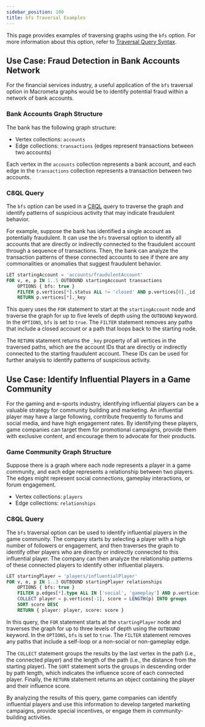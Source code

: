 ```yaml
---
sidebar_position: 100
title: bfs Traversal Examples
---
```


This page provides examples of traversing graphs using the `bfs` option. For more information about this option, refer to [Traversal Query Syntax](../graph-queries/traversal-queries/traversal-syntax.md).

## Use Case: Fraud Detection in Bank Accounts Network

For the financial services industry, a useful application of the `bfs` traversal option in Macrometa graphs would be to identify potential fraud within a network of bank accounts.

### Bank Accounts Graph Structure

The bank has the following graph structure:

- Vertex collections: `accounts`
- Edge collections: `transactions` (edges represent transactions between two accounts)

Each vertex in the `accounts` collection represents a bank account, and each edge in the `transactions` collection represents a transaction between two accounts.

### C8QL Query

The `bfs` option can be used in a [C8QL](../../../compute/queryworkers/queries/c8ql/) query to traverse the graph and identify patterns of suspicious activity that may indicate fraudulent behavior.

For example, suppose the bank has identified a single account as potentially fraudulent. It can use the `bfs` traversal option to identify all accounts that are directly or indirectly connected to the fraudulent account through a sequence of transactions. Then, the bank can analyze the transaction patterns of these connected accounts to see if there are any commonalities or anomalies that suggest fraudulent behavior.

```sql
LET startingAccount = 'accounts/fraudulentAccount'
FOR v, e, p IN 1..5 OUTBOUND startingAccount transactions
    OPTIONS { bfs: true }
    FILTER p.vertices[*].status ALL != 'closed' AND p.vertices[0]._id != p.vertices[-1]._id
    RETURN p.vertices[*]._key
```

This query uses the `FOR` statement to start at the `startingAccount` node and traverse the graph for up to five levels of depth using the `OUTBOUND` keyword. In the `OPTIONS`, `bfs` is set to `true`. The `FILTER` statement removes any paths that include a closed account or a path that loops back to the starting node.

The `RETURN` statement returns the `_key` property of all vertices in the traversed paths, which are the account IDs that are directly or indirectly connected to the starting fraudulent account. These IDs can be used for further analysis to identify patterns of suspicious activity.

## Use Case: Identify Influential Players in a Game Community

For the gaming and e-sports industry, identifying influential players can be a valuable strategy for community building and marketing. An influential player may have a large following, contribute frequently to forums and social media, and have high engagement rates. By identifying these players, game companies can target them for promotional campaigns, provide them with exclusive content, and encourage them to advocate for their products.

### Game Community Graph Structure

Suppose there is a graph where each node represents a player in a game community, and each edge represents a relationship between two players. The edges might represent social connections, gameplay interactions, or forum engagement.

- Vertex collections: `players`
- Edge collections: `relationships`

### C8QL Query

The `bfs` traversal option can be used to identify influential players in the game community. The company starts by selecting a player with a high number of followers or engagement, and then traverses the graph to identify other players who are directly or indirectly connected to this influential player. The company can then analyze the relationship patterns of these connected players to identify other influential players.

```sql
LET startingPlayer = 'players/influentialPlayer'
FOR v, e, p IN 1..3 OUTBOUND startingPlayer relationships
    OPTIONS { bfs: true }
    FILTER p.edges[*].type ALL IN ['social', 'gameplay'] AND p.vertices[0]._id != p.vertices[-1]._id
    COLLECT player = p.vertices[-1], score = LENGTH(p) INTO groups
    SORT score DESC
    RETURN { player: player, score: score }
```

In this query, the `FOR` statement starts at the `startingPlayer` node and traverses the graph for up to three levels of depth using the `OUTBOUND` keyword. In the `OPTIONS`, `bfs` is set to `true`. The `FILTER` statement removes any paths that include a self-loop or a non-social or non-gameplay edge.

The `COLLECT` statement groups the results by the last vertex in the path (i.e., the connected player) and the length of the path (i.e., the distance from the starting player). The `SORT` statement sorts the groups in descending order by path length, which indicates the influence score of each connected player. Finally, the `RETURN` statement returns an object containing the player and their influence score.

By analyzing the results of this query, game companies can identify influential players and use this information to develop targeted marketing campaigns, provide special incentives, or engage them in community-building activities.

